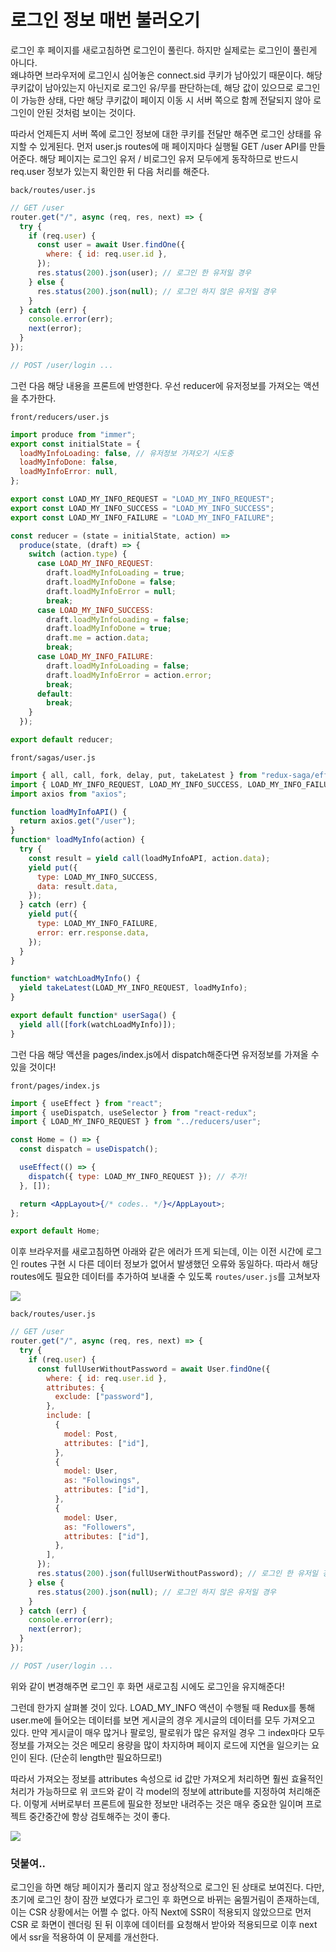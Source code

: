 ﻿# 로그인 정보 매번 불러오기

로그인 후 페이지를 새로고침하면 로그인이 풀린다. 하지만 실제로는 로그인이 풀린게 아니다.  
왜냐하면 브라우저에 로그인시 심어놓은 connect.sid 쿠키가 남아있기 때문이다. 해당 쿠키값이 남아있는지 아닌지로 로그인 유/무를 판단하는데, 해당 값이 있으므로 로그인이 가능한 상태, 다만 해당 쿠키값이 페이지 이동 시 서버 쪽으로 함께 전달되지 않아 로그인이 안된 것처럼 보이는 것이다.

따라서 언제든지 서버 쪽에 로그인 정보에 대한 쿠키를 전달만 해주면 로그인 상태를 유지할 수 있게된다.
먼저 user.js routes에 매 페이지마다 실행될 GET /user API를 만들어준다. 해당 페이지는 로그인 유저 / 비로그인 유저 모두에게 동작하므로 반드시 req.user 정보가 있는지 확인한 뒤 다음 처리를 해준다.

`back/routes/user.js`

```jsx
// GET /user
router.get("/", async (req, res, next) => {
  try {
    if (req.user) {
      const user = await User.findOne({
        where: { id: req.user.id },
      });
      res.status(200).json(user); // 로그인 한 유저일 경우
    } else {
      res.status(200).json(null); // 로그인 하지 않은 유저일 경우
    }
  } catch (err) {
    console.error(err);
    next(error);
  }
});

// POST /user/login ...
```

그런 다음 해당 내용을 프론트에 반영한다. 우선 reducer에 유저정보를 가져오는 액션을 추가한다.

`front/reducers/user.js`

```jsx
import produce from "immer";
export const initialState = {
  loadMyInfoLoading: false, // 유저정보 가져오기 시도중
  loadMyInfoDone: false,
  loadMyInfoError: null,
};

export const LOAD_MY_INFO_REQUEST = "LOAD_MY_INFO_REQUEST";
export const LOAD_MY_INFO_SUCCESS = "LOAD_MY_INFO_SUCCESS";
export const LOAD_MY_INFO_FAILURE = "LOAD_MY_INFO_FAILURE";

const reducer = (state = initialState, action) =>
  produce(state, (draft) => {
    switch (action.type) {
      case LOAD_MY_INFO_REQUEST:
        draft.loadMyInfoLoading = true;
        draft.loadMyInfoDone = false;
        draft.loadMyInfoError = null;
        break;
      case LOAD_MY_INFO_SUCCESS:
        draft.loadMyInfoLoading = false;
        draft.loadMyInfoDone = true;
        draft.me = action.data;
        break;
      case LOAD_MY_INFO_FAILURE:
        draft.loadMyInfoLoading = false;
        draft.loadMyInfoError = action.error;
        break;
      default:
        break;
    }
  });

export default reducer;
```

`front/sagas/user.js`

```jsx
import { all, call, fork, delay, put, takeLatest } from "redux-saga/effects";
import { LOAD_MY_INFO_REQUEST, LOAD_MY_INFO_SUCCESS, LOAD_MY_INFO_FAILURE } from "../reducers/user";
import axios from "axios";

function loadMyInfoAPI() {
  return axios.get("/user");
}
function* loadMyInfo(action) {
  try {
    const result = yield call(loadMyInfoAPI, action.data);
    yield put({
      type: LOAD_MY_INFO_SUCCESS,
      data: result.data,
    });
  } catch (err) {
    yield put({
      type: LOAD_MY_INFO_FAILURE,
      error: err.response.data,
    });
  }
}

function* watchLoadMyInfo() {
  yield takeLatest(LOAD_MY_INFO_REQUEST, loadMyInfo);
}

export default function* userSaga() {
  yield all([fork(watchLoadMyInfo)]);
}
```

그런 다음 해당 액션을 pages/index.js에서 dispatch해준다면 유저정보를 가져올 수 있을 것이다!

`front/pages/index.js`

```jsx
import { useEffect } from "react";
import { useDispatch, useSelector } from "react-redux";
import { LOAD_MY_INFO_REQUEST } from "../reducers/user";

const Home = () => {
  const dispatch = useDispatch();

  useEffect(() => {
    dispatch({ type: LOAD_MY_INFO_REQUEST }); // 추가!
  }, []);

  return <AppLayout>{/* codes.. */}</AppLayout>;
};

export default Home;
```

이후 브라우저를 새로고침하면 아래와 같은 에러가 뜨게 되는데, 이는 이전 시간에 로그인 routes 구현 시 다른 데이터 정보가 없어서 발생했던 오류와 동일하다. 따라서 해당 routes에도 필요한 데이터를 추가하여 보내줄 수 있도록 `routes/user.js`를 고쳐보자

![](../../img/210302-1.png)

`back/routes/user.js`

```jsx
// GET /user
router.get("/", async (req, res, next) => {
  try {
    if (req.user) {
      const fullUserWithoutPassword = await User.findOne({
        where: { id: req.user.id },
        attributes: {
          exclude: ["password"],
        },
        include: [
          {
            model: Post,
            attributes: ["id"],
          },
          {
            model: User,
            as: "Followings",
            attributes: ["id"],
          },
          {
            model: User,
            as: "Followers",
            attributes: ["id"],
          },
        ],
      });
      res.status(200).json(fullUserWithoutPassword); // 로그인 한 유저일 경우
    } else {
      res.status(200).json(null); // 로그인 하지 않은 유저일 경우
    }
  } catch (err) {
    console.error(err);
    next(error);
  }
});

// POST /user/login ...
```

위와 같이 변경해주면 로그인 후 화면 새로고침 시에도 로그인을 유지해준다!

그런데 한가지 살펴볼 것이 있다. LOAD_MY_INFO 액션이 수행될 때 Redux를 통해 user.me에 들어오는 데이터를 보면 게시글의 경우 게시글의 데이터를 모두 가져오고 있다. 만약 게시글이 매우 많거나 팔로잉, 팔로워가 많은 유저일 경우 그 index마다 모두 정보를 가져오는 것은 메모리 용량을 많이 차지하며 페이지 로드에 지연을 일으키는 요인이 된다. (단순히 length만 필요하므로!)

따라서 가져오는 정보를 attributes 속성으로 id 값만 가져오게 처리하면 훨씬 효율적인 처리가 가능하므로 위 코드와 같이 각 model의 정보에 attribute를 지정하여 처리해준다. 이렇게 서버로부터 프론트에 필요한 정보만 내려주는 것은 매우 중요한 일이며 프로젝트 중간중간에 항상 검토해주는 것이 좋다.

![](../../img/210302-2.png)

### 덧붙여..

로그인을 하면 해당 페이지가 풀리지 않고 정상적으로 로그인 된 상태로 보여진다. 다만, 초기에 로그인 창이 잠깐 보였다가 로그인 후 화면으로 바뀌는 움찔거림이 존재하는데, 이는 CSR 상황에서는 어쩔 수 없다. 아직 Next에 SSR이 적용되지 않았으므로 먼저 CSR 로 화면이 렌더링 된 뒤 이후에 데이터를 요청해서 받아와 적용되므로 이후 next 에서 ssr을 적용하여 이 문제를 개선한다.
